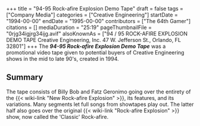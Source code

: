 +++
title = "94-95 Rock-afire Explosion Demo Tape"
draft = false
tags = ["Company Media"]
categories = ["Creative Engineering"]
startDate = "1994-00-00"
endDate = "1995-00-00"
contributors = ["The 64th Gamer"]
citations = []
mediaDuration = "25:19"
pageThumbnailFile = "0rjg34igjrg34ijg.avif"
alsoKnownAs = ["94 / 95 ROCK-AFIRE EXPLOSION DEMO TAPE Creative Engineering, Inc. 47 W. Jefferson St., Orlando, FL 32801"]
+++
The ***94-95 Rock-afire Explosion Demo Tape*** was a promotional video tape given to potential buyers of Creative Engineering shows in the mid to late 90's, created in 1994.

## Summary

The tape consists of Billy Bob and Fatz Geronimo going over the entirety of the {{< wiki-link "New Rock-afire Explosion" >}}, its features, and its variations. Many segments let full songs from showtapes play out. The latter half also goes over the original {{< wiki-link "Rock-afire Explosion" >}} show, now called the 'Classic' Rock-afire.

